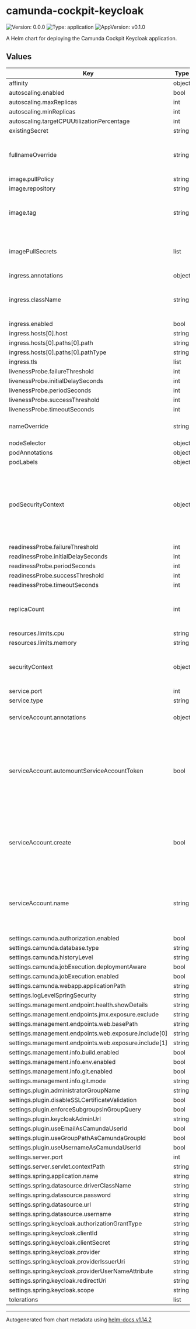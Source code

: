 # camunda-cockpit-keycloak

![Version: 0.0.0](https://img.shields.io/badge/Version-0.0.0-informational?style=flat-square) ![Type: application](https://img.shields.io/badge/Type-application-informational?style=flat-square) ![AppVersion: v0.1.0](https://img.shields.io/badge/AppVersion-v0.1.0-informational?style=flat-square)

A Helm chart for deploying the Camunda Cockpit Keycloak application.

## Values

| Key | Type | Default | Description |
|-----|------|---------|-------------|
| affinity | object | `{}` |  |
| autoscaling.enabled | bool | `false` |  |
| autoscaling.maxReplicas | int | `10` |  |
| autoscaling.minReplicas | int | `1` |  |
| autoscaling.targetCPUUtilizationPercentage | int | `80` |  |
| existingSecret | string | `nil` |  |
| fullnameOverride | string | `""` | To override the name used primarily as name for the resources. |
| image.pullPolicy | string | `"IfNotPresent"` |  |
| image.repository | string | `"ghcr.io/ritense/camunda-cockpit-keycloak"` |  |
| image.tag | string | `""` | Overrides the image tag whose default is the chart appVersion. |
| imagePullSecrets | list | `[]` | A list that references secrets in the same namespace. |
| ingress.annotations | object | `{}` |  |
| ingress.className | string | `""` | Set the ingress class name, unless the default class is sufficient. |
| ingress.enabled | bool | `false` |  |
| ingress.hosts[0].host | string | `"chart-example.local"` |  |
| ingress.hosts[0].paths[0].path | string | `"/"` |  |
| ingress.hosts[0].paths[0].pathType | string | `"ImplementationSpecific"` |  |
| ingress.tls | list | `[]` |  |
| livenessProbe.failureThreshold | int | `6` |  |
| livenessProbe.initialDelaySeconds | int | `40` |  |
| livenessProbe.periodSeconds | int | `10` |  |
| livenessProbe.successThreshold | int | `1` |  |
| livenessProbe.timeoutSeconds | int | `1` |  |
| nameOverride | string | `""` | To override the name of the chart deployed. |
| nodeSelector | object | `{}` |  |
| podAnnotations | object | `{}` |  |
| podLabels | object | `{}` |  |
| podSecurityContext | object | `{"fsGroup":1000,"runAsGroup":1000,"runAsUser":1000}` | An intentional strict default pod context. Adjust accordingly or configure  container specific settings using the 'securityContext' value. |
| readinessProbe.failureThreshold | int | `6` |  |
| readinessProbe.initialDelaySeconds | int | `20` |  |
| readinessProbe.periodSeconds | int | `10` |  |
| readinessProbe.successThreshold | int | `1` |  |
| readinessProbe.timeoutSeconds | int | `1` |  |
| replicaCount | int | `1` | Number of replicas, only in use if autoscaling is disabled. |
| resources.limits.cpu | string | `"250m"` |  |
| resources.limits.memory | string | `"512Mi"` |  |
| securityContext | object | `{"allowPrivilegeEscalation":false,"capabilities":{"drop":["ALL"]},"readOnlyRootFilesystem":true,"runAsNonRoot":true,"seccompProfile":{"type":"RuntimeDefault"}}` | An intentional strict default container context. Adjust accordingly. |
| service.port | int | `80` |  |
| service.type | string | `"ClusterIP"` |  |
| serviceAccount.annotations | object | `{}` | Annotations to add to the service account |
| serviceAccount.automountServiceAccountToken | bool | `false` | Whether or not the service account token should be mounted into the pod.  Mounting is only required when Kubernetes API access is needed. |
| serviceAccount.create | bool | `true` | By default, the service account is created to avoid security risks when using the 'default' Kubernetes service account. |
| serviceAccount.name | string | `""` | The name of the service account to use. If not set and create is true, a name is generated using the fullname template |
| settings.camunda.authorization.enabled | bool | `true` |  |
| settings.camunda.database.type | string | `"postgres"` |  |
| settings.camunda.historyLevel | string | `"audit"` |  |
| settings.camunda.jobExecution.deploymentAware | bool | `true` |  |
| settings.camunda.jobExecution.enabled | bool | `false` |  |
| settings.camunda.webapp.applicationPath | string | `nil` |  |
| settings.logLevelSpringSecurity | string | `"DEBUG"` |  |
| settings.management.endpoint.health.showDetails | string | `"when_authorized"` |  |
| settings.management.endpoints.jmx.exposure.exclude | string | `"*"` |  |
| settings.management.endpoints.web.basePath | string | `"/management"` |  |
| settings.management.endpoints.web.exposure.include[0] | string | `"health"` |  |
| settings.management.endpoints.web.exposure.include[1] | string | `"info"` |  |
| settings.management.info.build.enabled | bool | `true` |  |
| settings.management.info.env.enabled | bool | `true` |  |
| settings.management.info.git.enabled | bool | `true` |  |
| settings.management.info.git.mode | string | `"simple"` |  |
| settings.plugin.administratorGroupName | string | `"camunda-admin"` |  |
| settings.plugin.disableSSLCertificateValidation | bool | `true` |  |
| settings.plugin.enforceSubgroupsInGroupQuery | bool | `true` |  |
| settings.plugin.keycloakAdminUrl | string | `nil` |  |
| settings.plugin.useEmailAsCamundaUserId | bool | `false` |  |
| settings.plugin.useGroupPathAsCamundaGroupId | bool | `true` |  |
| settings.plugin.useUsernameAsCamundaUserId | bool | `true` |  |
| settings.server.port | int | `8084` |  |
| settings.server.servlet.contextPath | string | `"/camunda"` |  |
| settings.spring.application.name | string | `"camunda-cockpit"` |  |
| settings.spring.datasource.driverClassName | string | `"org.postgresql.Driver"` |  |
| settings.spring.datasource.password | string | `nil` |  |
| settings.spring.datasource.url | string | `nil` |  |
| settings.spring.datasource.username | string | `nil` |  |
| settings.spring.keycloak.authorizationGrantType | string | `"authorization_code"` |  |
| settings.spring.keycloak.clientId | string | `"camunda-identity-service"` |  |
| settings.spring.keycloak.clientSecret | string | `nil` |  |
| settings.spring.keycloak.provider | string | `"keycloak"` |  |
| settings.spring.keycloak.providerIssuerUri | string | `"http://localhost/auth/realms/valtimo"` |  |
| settings.spring.keycloak.providerUserNameAttribute | string | `"preferred_username"` |  |
| settings.spring.keycloak.redirectUri | string | `"{baseUrl}/{action}/oauth2/code/{registrationId}"` |  |
| settings.spring.keycloak.scope | string | `"openid, profile, email"` |  |
| tolerations | list | `[]` |  |

----------------------------------------------
Autogenerated from chart metadata using [helm-docs v1.14.2](https://github.com/norwoodj/helm-docs/releases/v1.14.2)
